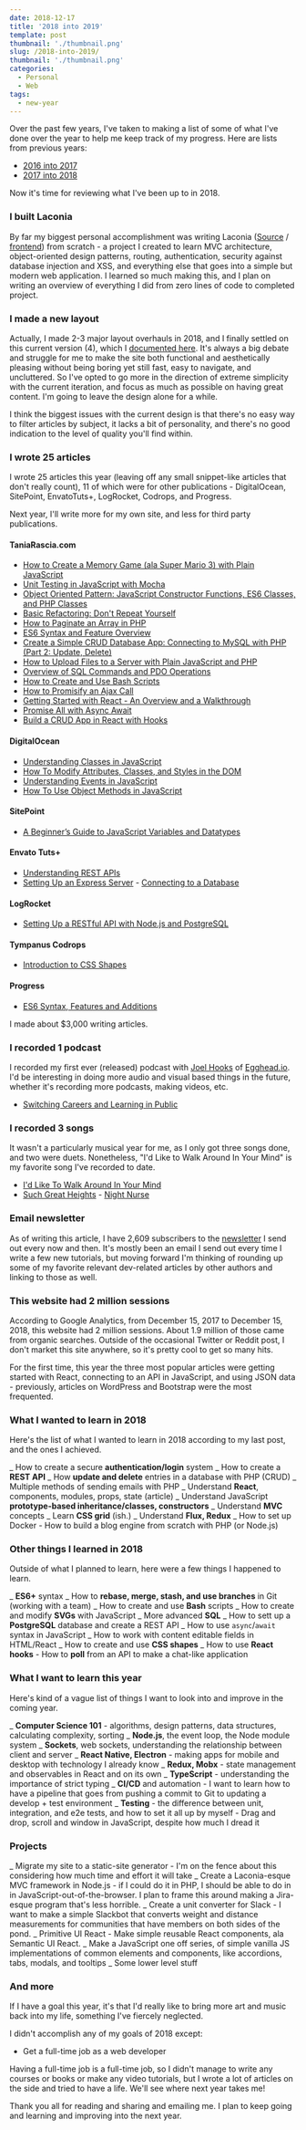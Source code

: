 ```yaml
---
date: 2018-12-17
title: '2018 into 2019'
template: post
thumbnail: './thumbnail.png'
slug: /2018-into-2019/
thumbnail: './thumbnail.png'
categories:
  - Personal
  - Web
tags:
  - new-year
---
```


Over the past few years, I've taken to making a list of some of what I've done over the year to help me keep track of my progress. Here are lists from previous years:

- [2016 into 2017](https://www.taniarascia.com/2016-into-2017/)
- [2017 into 2018](https://www.taniarascia.com/2017-into-2018/)

Now it's time for reviewing what I've been up to in 2018.

### I built Laconia

By far my biggest personal accomplishment was writing Laconia ([Source](https://github.com/taniarascia/laconia) / [frontend](https://laconia.site/)) from scratch - a project I created to learn MVC architecture, object-oriented design patterns, routing, authentication, security against database injection and XSS, and everything else that goes into a simple but modern web application. I learned so much making this, and I plan on writing an overview of everything I did from zero lines of code to completed project.

### I made a new layout

Actually, I made 2-3 major layout overhauls in 2018, and I finally settled on this current version (4), which I [documented here](https://www.taniarascia.com/website-redesign-version-4-0/). It's always a big debate and struggle for me to make the site both functional and aesthetically pleasing without being boring yet still fast, easy to navigate, and uncluttered. So I've opted to go more in the direction of extreme simplicity with the current iteration, and focus as much as possible on having great content. I'm going to leave the design alone for a while.

I think the biggest issues with the current design is that there's no easy way to filter articles by subject, it lacks a bit of personality, and there's no good indication to the level of quality you'll find within.

### I wrote 25 articles

I wrote 25 articles this year (leaving off any small snippet-like articles that don't really count), 11 of which were for other publications - DigitalOcean, SitePoint, EnvatoTuts+, LogRocket, Codrops, and Progress.

Next year, I'll write more for my own site, and less for third party publications.

#### TaniaRascia.com

- [How to Create a Memory Game (ala Super Mario 3) with Plain JavaScript](https://www.taniarascia.com/how-to-create-a-memory-game-super-mario-with-plain-javascript/)
- [Unit Testing in JavaScript with Mocha](https://www.taniarascia.com/unit-testing-in-javascript/)
- [Object Oriented Pattern: JavaScript Constructor Functions, ES6 Classes, and PHP Classes](https://www.taniarascia.com/object-oriented-pattern-javascript-php-classes/)
- [Basic Refactoring: Don't Repeat Yourself](https://www.taniarascia.com/refactoring-dont-repeat-yourself/)
- [How to Paginate an Array in PHP](https://www.taniarascia.com/how-to-paginate-an-array-in-javascript/)
- [ES6 Syntax and Feature Overview](https://www.taniarascia.com/es6-syntax-and-feature-overview/)
- [Create a Simple CRUD Database App: Connecting to MySQL with PHP (Part 2: Update, Delete)](https://www.taniarascia.com/create-a-simple-crud-database-app-php-update-delete/)
- [How to Upload Files to a Server with Plain JavaScript and PHP](https://www.taniarascia.com/how-to-upload-files-to-a-server-with-plain-javascript-and-php/)
- [Overview of SQL Commands and PDO Operations](https://www.taniarascia.com/overview-of-sql-commands-and-pdo-operations/)
- [How to Create and Use Bash Scripts](https://www.taniarascia.com/how-to-create-and-use-bash-scripts/)
- [How to Promisify an Ajax Call](https://www.taniarascia.com/how-to-promisify-an-ajax-call/)
- [Getting Started with React - An Overview and a Walkthrough](https://www.taniarascia.com/getting-started-with-react/)
- [Promise All with Async Await](https://www.taniarascia.com/promise-all-with-async-await/)
- [Build a CRUD App in React with Hooks](https://www.taniarascia.com/crud-app-in-react-with-hooks/)

#### DigitalOcean

- [Understanding Classes in JavaScript](https://www.digitalocean.com/community/tutorials/understanding-classes-in-javascript)
- [How To Modify Attributes, Classes, and Styles in the DOM](https://www.digitalocean.com/community/tutorials/how-to-modify-attributes-classes-and-styles-in-the-dom)
- [Understanding Events in JavaScript](https://www.digitalocean.com/community/tutorials/understanding-events-in-javascript)
- [How To Use Object Methods in JavaScript](https://www.digitalocean.com/community/tutorials/how-to-use-object-methods-in-javascript)

#### SitePoint

- [A Beginner’s Guide to JavaScript Variables and Datatypes](https://www.sitepoint.com/beginners-guide-javascript-variables-and-datatypes/)

#### Envato Tuts+

- [Understanding REST APIs](https://code.tutsplus.com/tutorials/code-your-first-api-with-nodejs-and-express-understanding-rest-apis--cms-31697)
- [Setting Up an Express Server](https://code.tutsplus.com/tutorials/code-your-first-api-with-nodejs-and-express-set-up-the-server--cms-31698) - [Connecting to a Database](https://code.tutsplus.com/tutorials/code-your-first-api-with-nodejs-and-express-connect-a-database--cms-31699)

#### LogRocket

- [Setting Up a RESTful API with Node.js and PostgreSQL](https://blog.logrocket.com/setting-up-a-restful-api-with-node-js-and-postgresql-d96d6fc892d8)

#### Tympanus Codrops

- [Introduction to CSS Shapes](https://tympanus.net/codrops/2018/11/29/an-introduction-to-css-shapes/)

#### Progress

- [ES6 Syntax, Features and Additions]()

I made about \$3,000 writing articles.

### I recorded 1 podcast

I recorded my first ever (released) podcast with [Joel Hooks](http://joelhooks.com/) of [Egghead.io](https://egghead.io/). I'd be interesting in doing more audio and visual based things in the future, whether it's recording more podcasts, making videos, etc.

- [Switching Careers and Learning in Public](https://egghead.io/podcasts/switching-careers-and-learning-in-public-with-tania-rascia)

### I recorded 3 songs

It wasn't a particularly musical year for me, as I only got three songs done, and two were duets. Nonetheless, "I'd Like to Walk Around In Your Mind" is my favorite song I've recorded to date.

- [I'd Like To Walk Around In Your Mind](https://soundcloud.com/ivoryandivory/id-like-to-walk-around-in-your-mind)
- [Such Great Heights](https://soundcloud.com/john-termaat/such-great-heights) - [Night Nurse](https://soundcloud.com/john-termaat/night-nurse)

### Email newsletter

As of writing this article, I have 2,609 subscribers to the [newsletter](https://www.taniarascia.com/) I send out every now and then. It's mostly been an email I send out every time I write a few new tutorials, but moving forward I'm thinking of rounding up some of my favorite relevant dev-related articles by other authors and linking to those as well.

### This website had 2 million sessions

According to Google Analytics, from December 15, 2017 to December 15, 2018, this website had 2 million sessions. About 1.9 million of those came from organic searches. Outside of the occasional Twitter or Reddit post, I don't market this site anywhere, so it's pretty cool to get so many hits.

For the first time, this year the three most popular articles were getting started with React, connecting to an API in JavaScript, and using JSON data - previously, articles on WordPress and Bootstrap were the most frequented.

### What I wanted to learn in 2018

Here's the list of what I wanted to learn in 2018 according to my last post, and the ones I achieved.

_ How to create a secure **authentication/login** system
_ How to create a **REST API**
_ How **update and delete** entries in a database with PHP (CRUD)
_ Multiple methods of sending emails with PHP
_ Understand **React**, components, modules, props, state (article)
_ Understand JavaScript **prototype-based inheritance/classes, constructors**
_ Understand **MVC** concepts
_ Learn **CSS grid** (ish.)
_ Understand **Flux, Redux**
_ How to set up Docker - How to build a blog engine from scratch with PHP (or Node.js)

### Other things I learned in 2018

Outside of what I planned to learn, here were a few things I happened to learn.

_ **ES6+** syntax
_ How to **rebase, merge, stash, and use branches** in Git (working with a team)
_ How to create and use **Bash** scripts
_ How to create and modify **SVGs** with JavaScript
_ More advanced **SQL**
_ How to sett up a **PostgreSQL** database and create a REST API
_ How to use `async`/`await` syntax in JavaScript
_ How to work with content editable fields in HTML/React
_ How to create and use **CSS shapes**
_ How to use **React hooks** - How to **poll** from an API to make a chat-like application

### What I want to learn this year

Here's kind of a vague list of things I want to look into and improve in the coming year.

_ **Computer Science 101** - algorithms, design patterns, data structures, calculating complexity, sorting
_ **Node.js**, the event loop, the Node module system
_ **Sockets**, web sockets, understanding the relationship between client and server
_ **React Native, Electron** - making apps for mobile and desktop with technology I already know
_ **Redux, Mobx** - state management and observables in React and on its own
_ **TypeScript** - understanding the importance of strict typing
_ **CI/CD** and automation - I want to learn how to have a pipeline that goes from pushing a commit to Git to updating a develop + test environment
_ **Testing** - the difference between unit, integration, and e2e tests, and how to set it all up by myself - Drag and drop, scroll and window in JavaScript, despite how much I dread it

### Projects

_ Migrate my site to a static-site generator - I'm on the fence about this considering how much time and effort it will take
_ Create a Laconia-esque MVC framework in Node.js - if I could do it in PHP, I should be able to do in in JavaScript-out-of-the-browser. I plan to frame this around making a Jira-esque program that's less horrible.
_ Create a unit converter for Slack - I want to make a simple Slackbot that converts weight and distance measurements for communities that have members on both sides of the pond.
_ Primitive UI React - Make simple reusable React components, ala Semantic UI React.
_ Make a JavaScript one off series, of simple vanilla JS implementations of common elements and components, like accordions, tabs, modals, and tooltips
_ Some lower level stuff

### And more

If I have a goal this year, it's that I'd really like to bring more art and music back into my life, something I've fiercely neglected.

I didn't accomplish any of my goals of 2018 except:

- Get a full-time job as a web developer

Having a full-time job is a full-time job, so I didn't manage to write any courses or books or make any video tutorials, but I wrote a lot of articles on the side and tried to have a life. We'll see where next year takes me!

Thank you all for reading and sharing and emailing me. I plan to keep going and learning and improving into the next year.
